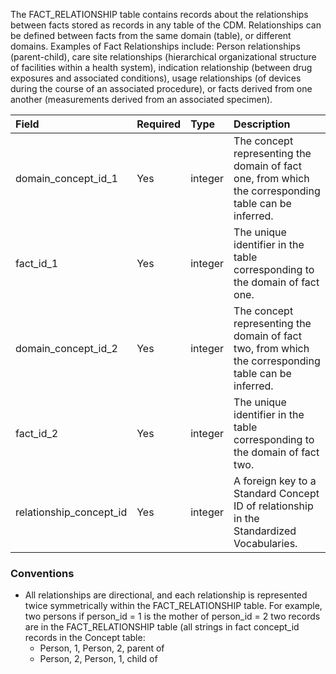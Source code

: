 The FACT_RELATIONSHIP table contains records about the relationships between facts stored as records in any table of the CDM. Relationships can be defined between facts from the same domain (table), or different domains. Examples of Fact Relationships include: Person relationships (parent-child), care site relationships (hierarchical organizational structure of facilities within a health system), indication relationship (between drug exposures and associated conditions), usage relationships (of devices during the course of an associated procedure), or facts derived from one another (measurements derived from an associated specimen).

Field|Required|Type|Description
:-------------------------|:--------|:------------|:--------------------------------------------------------------
|domain_concept_id_1|Yes|integer|The concept representing the domain of fact one, from which the corresponding table can be inferred.|
|fact_id_1|Yes|integer|The unique identifier in the table corresponding to the domain of fact one.|
|domain_concept_id_2|Yes|integer|The concept representing the domain of fact two, from which the corresponding table can be inferred.|
|fact_id_2|Yes|integer|The unique identifier in the table corresponding to the domain of fact two.|
|relationship_concept_id |Yes|integer|A foreign key to a Standard Concept ID of relationship in the Standardized Vocabularies.|

### Conventions 
  * All relationships are directional, and each relationship is represented twice symmetrically within the FACT_RELATIONSHIP table. For example, two persons if person_id = 1 is the mother of person_id = 2 two records are in the FACT_RELATIONSHIP table (all strings in fact concept_id records in the Concept table:
    * Person, 1, Person, 2, parent of
    * Person, 2, Person, 1, child of
